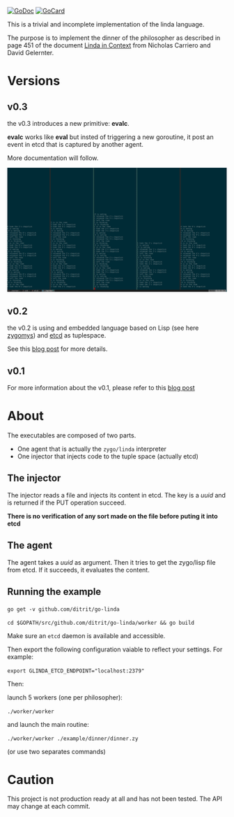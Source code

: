 [![GoDoc][1]][2]
[![GoCard][3]][4]

[1]: https://godoc.org/github.com/ditrit/go-linda?status.svg
[2]: https://godoc.org/github.com/ditrit/go-linda
[3]: https://goreportcard.com/badge/ditrit/go-linda
[4]: https://goreportcard.com/report/github.com/ditrit/go-linda


This is a trivial and incomplete implementation of the linda language.

The purpose is to implement the dinner of the philosopher as described in page 451 of the document [Linda in Context](http://www.inf.ed.ac.uk/teaching/courses/ppls/linda.pdf) from Nicholas Carriero and David Gelernter.

# Versions

## v0.3

the v0.3 introduces a new primitive: **evalc**.

**evalc** works like **eval** but insted of triggering a new goroutine, it post an event in etcd that is captured by another agent.

More documentation will follow.

![screenshot](https://github.com/ditrit/go-linda/raw/master/doc/v0.3.png)

## v0.2

the v0.2 is using and embedded language based on Lisp (see here [zygomys](https://github.com/glycerine/zygomys)) and [etcd](https://github.com/coreos/etcd) as tuplespace.

See this [blog post](https://blog.owulveryck.info/2017/02/28/to-go-and-touch-lindas-lisp/index.html) for more details.

## v0.1

For more information about the v0.1, please refer to this [blog post](https://blog.owulveryck.info/2017/02/03/linda-31yo-with-5-starving-philosophers.../index.html)

# About

The executables are composed of two parts.

* One agent that is actually the `zygo/linda` interpreter
* One injector that injects code to the tuple space (actually etcd)

## The injector

The injector reads a file and injects its content in etcd. The key is a _uuid_ and is returned if the PUT operation succeed. 

**There is no verification of any sort made on the file before puting it into etcd**

## The agent

The agent takes a _uuid_ as argument.
Then it tries to get the zygo/lisp file from etcd. If it succeeds, it evaluates the content.

## Running the example

`go get -v github.com/ditrit/go-linda`

`cd $GOPATH/src/github.com/ditrit/go-linda/worker && go build`

Make sure an `etcd` daemon is available and accessible.

Then export the following configuration vaiable to reflect your settings. For example:

`export GLINDA_ETCD_ENDPOINT="localhost:2379"`

Then:
 
launch 5 workers (one per philosopher):

`./worker/worker`

and launch the main routine:

`./worker/worker ./example/dinner/dinner.zy`

(or use two separates commands)

# Caution

This project is not production ready at all and has not been tested.
The API may change at each commit.
